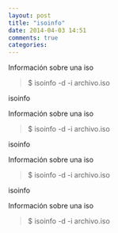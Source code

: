 ```yaml
---
layout: post
title: "isoinfo"
date: 2014-04-03 14:51
comments: true
categories: 
---
```

Información sobre una iso

>$ isoinfo -d -i archivo.iso

isoinfo

Información sobre una iso

>$ isoinfo -d -i archivo.iso

isoinfo

Información sobre una iso

>$ isoinfo -d -i archivo.iso

isoinfo

Información sobre una iso

>$ isoinfo -d -i archivo.iso

